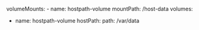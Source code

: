 volumeMounts:
    - name: hostpath-volume
      mountPath: /host-data
  volumes:
  - name: hostpath-volume
    hostPath:
      path: /var/data
